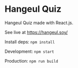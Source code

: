 # Hangeul Quiz
Hangeul Quiz made with React.js.

See live at https://hangeul.soy/

Install deps: `npm install`

Development: `npm start`

Production: `npm run build`
